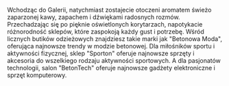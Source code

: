 Wchodząc do Galerii, natychmiast zostajecie otoczeni aromatem świeżo zaparzonej kawy, zapachem i dźwiękami radosnych rozmów. Przechadzając się po pięknie oświetlonych korytarzach, napotykacie różnorodność sklepów, które zaspokoją każdy gust i potrzebę. Wśród licznych butików odzieżowych znajdziesz takie marki jak "Betonowa Moda", oferująca najnowsze trendy w modzie betonowej. Dla miłośników sportu i aktywności fizycznej, sklep "Sporton" oferuje najnowsze sprzęty i akcesoria do wszelkiego rodzaju aktywności sportowych. A dla pasjonatów technologii, salon "BetonTech" oferuje najnowsze gadżety elektroniczne i sprzęt komputerowy.


